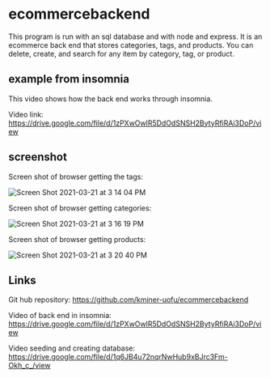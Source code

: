 # ecommercebackend

This program is run with an sql database and with node and express. It is an ecommerce back end that stores categories, tags, and products. You can delete, create, and search for any item by category, tag, or product.

## example from insomnia

This video shows how the back end works through insomnia. 

Video link: https://drive.google.com/file/d/1zPXwOwlR5DdOdSNSH2BytyRfiRAi3DoP/view

## screenshot

Screen shot of browser getting the tags: 

![Screen Shot 2021-03-21 at 3 14 04 PM](https://user-images.githubusercontent.com/70558063/111921064-2a844a00-8a58-11eb-8ba4-3e266ef901a9.png)

Screen shot of browser getting categories:

![Screen Shot 2021-03-21 at 3 16 19 PM](https://user-images.githubusercontent.com/70558063/111921122-73d49980-8a58-11eb-8e66-1e2515325704.png)

Screen shot of browser getting products:

![Screen Shot 2021-03-21 at 3 20 40 PM](https://user-images.githubusercontent.com/70558063/111921227-0ecd7380-8a59-11eb-9ed4-0506c900c94a.png)

## Links

Git hub repository: https://github.com/kminer-uofu/ecommercebackend

Video of back end in insomnia: https://drive.google.com/file/d/1zPXwOwlR5DdOdSNSH2BytyRfiRAi3DoP/view

Video seeding and creating database: https://drive.google.com/file/d/1q6JB4u72nqrNwHub9xBJrc3Fm-Okh_c_/view